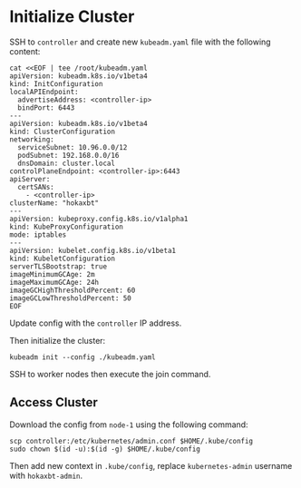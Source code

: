 # Initialize Cluster

SSH to `controller` and create new `kubeadm.yaml` file with the following
content:

```shell
cat <<EOF | tee /root/kubeadm.yaml
apiVersion: kubeadm.k8s.io/v1beta4
kind: InitConfiguration
localAPIEndpoint:
  advertiseAddress: <controller-ip>
  bindPort: 6443
---
apiVersion: kubeadm.k8s.io/v1beta4
kind: ClusterConfiguration
networking:
  serviceSubnet: 10.96.0.0/12
  podSubnet: 192.168.0.0/16
  dnsDomain: cluster.local
controlPlaneEndpoint: <controller-ip>:6443
apiServer:
  certSANs:
    - <controller-ip>
clusterName: "hokaxbt"
---
apiVersion: kubeproxy.config.k8s.io/v1alpha1
kind: KubeProxyConfiguration
mode: iptables
---
apiVersion: kubelet.config.k8s.io/v1beta1
kind: KubeletConfiguration
serverTLSBootstrap: true
imageMinimumGCAge: 2m
imageMaximumGCAge: 24h
imageGCHighThresholdPercent: 60
imageGCLowThresholdPercent: 50
EOF
```

Update config with the `controller` IP address.

Then initialize the cluster:

```shell
kubeadm init --config ./kubeadm.yaml
```

SSH to worker nodes then execute the join command.

## Access Cluster

Download the config from `node-1` using the following command:

```shell
scp controller:/etc/kubernetes/admin.conf $HOME/.kube/config
sudo chown $(id -u):$(id -g) $HOME/.kube/config
```

Then add new context in `.kube/config`, replace `kubernetes-admin` username with
`hokaxbt-admin`.

